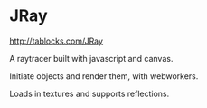 JRay
=====

http://tablocks.com/JRay

A raytracer built with javascript and canvas.

Initiate objects and render them, with webworkers.

Loads in textures and supports reflections.